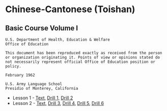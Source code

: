 # Chinese-Cantonese (Toishan)

## Basic Course Volume I

	U.S. Department of Health, Education & Welfare
	Office of Education

	This document has been reproduced exactly as received from the person or organization originating it. Points of view or opinions stated do not necessarily represent official Office of Education position or policy.

	February 1962

	U.S. Army Language School
	Presidio of Monterey, California

* Lesson 1 - [Text](lesson_v01_l01.md), [Drill 1](), [Drill 2]()
* Lesson 2 - [Text](lesson_v02_l02.md), [Drill 3](), [Drill 4](), [Drill 5](), [Drill 6]()
